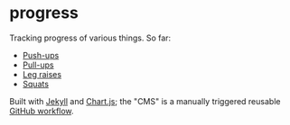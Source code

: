 # progress

Tracking progress of various things. So far:

- [Push-ups](https://benjaminwuethrich.dev/progress/#push-ups)
- [Pull-ups](https://benjaminwuethrich.dev/progress/#pull-ups)
- [Leg raises](https://benjaminwuethrich.dev/progress/#leg-raises)
- [Squats](https://benjaminwuethrich.dev/progress/#squats)

Built with [Jekyll] and [Chart.js]; the "CMS" is a manually triggered reusable
[GitHub workflow][wf].

[jekyll]: <https://jekyllrb.com/>
[chart.js]: <https://www.chartjs.org/>
[wf]: <https://github.com/bewuethr/progress/blob/main/.github/workflows/entry.yml>
